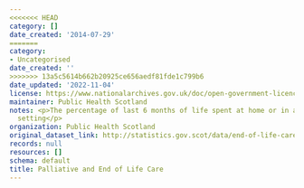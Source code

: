```yaml
---
<<<<<<< HEAD
category: []
date_created: '2014-07-29'
=======
category:
- Uncategorised
date_created: ''
>>>>>>> 13a5c5614b662b20925ce656aedf81fde1c799b6
date_updated: '2022-11-04'
license: https://www.nationalarchives.gov.uk/doc/open-government-licence/version/3/
maintainer: Public Health Scotland
notes: <p>The percentage of last 6 months of life spent at home or in a community
  setting</p>
organization: Public Health Scotland
original_dataset_link: http://statistics.gov.scot/data/end-of-life-care
records: null
resources: []
schema: default
title: Palliative and End of Life Care
---
```

